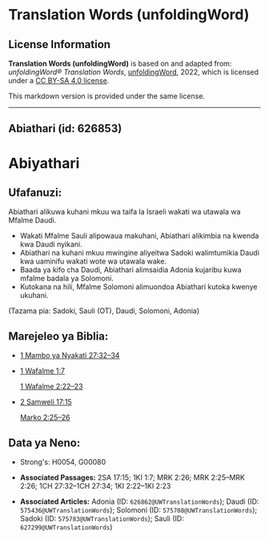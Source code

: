 # Translation Words (unfoldingWord)

## License Information

**Translation Words (unfoldingWord)** is based on and adapted from: _unfoldingWord® Translation Words_, [unfoldingWord](https://unfoldingword.org/utw), 2022, which is licensed under a [CC BY-SA 4.0 license](https://creativecommons.org/licenses/by-sa/4.0/legalcode.en).

This markdown version is provided under the same license.



--------------------------------

## Abiathari (id: 626853)

Abiyathari
==========

Ufafanuzi:
----------

Abiathari alikuwa kuhani mkuu wa taifa la Israeli wakati wa utawala wa Mfalme Daudi.

* Wakati Mfalme Sauli alipowaua makuhani, Abiathari alikimbia na kwenda kwa Daudi nyikani.
* Abiathari na kuhani mkuu mwingine aliyeitwa Sadoki walimtumikia Daudi kwa uaminifu wakati wote wa utawala wake.
* Baada ya kifo cha Daudi, Abiathari alimsaidia Adonia kujaribu kuwa mfalme badala ya Solomoni.
* Kutokana na hili, Mfalme Solomoni alimuondoa Abiathari kutoka kwenye ukuhani.

(Tazama pia: Sadoki, Sauli (OT), Daudi, Solomoni, Adonia)

Marejeleo ya Biblia:
--------------------

* [1 Mambo ya Nyakati 27:32–34](https://ref.ly/1Chr27:32-1Chr27:34)
* [1 Wafalme 1:7](https://ref.ly/1Kgs1:7)

    [1 Wafalme 2:22–23](https://ref.ly/1Kgs2:22-1Kgs2:23)

* [2 Samweli 17:15](https://ref.ly/2Sam17:15)

    [Marko 2:25–26](https://ref.ly/Mark2:25-Mark2:26)

Data ya Neno:
-------------

* Strong's: H0054, G00080

* **Associated Passages:** 2SA 17:15; 1KI 1:7; MRK 2:26; MRK 2:25–MRK 2:26; 1CH 27:32–1CH 27:34; 1KI 2:22–1KI 2:23
* **Associated Articles:** Adonia (ID: `626862@UWTranslationWords`); Daudi (ID: `575436@UWTranslationWords`); Solomoni (ID: `575708@UWTranslationWords`); Sadoki (ID: `575783@UWTranslationWords`); Sauli (ID: `627299@UWTranslationWords`)

